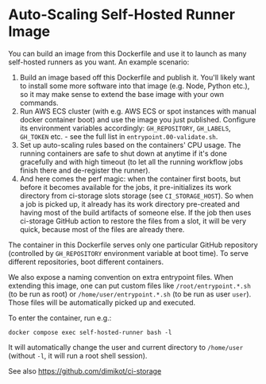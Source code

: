 # Auto-Scaling Self-Hosted Runner Image

You can build an image from this Dockerfile and use it to launch as many
self-hosted runners as you want. An example scenario:

1. Build an image based off this Dockerfile and publish it. You'll likely want
   to install some more software into that image (e.g. Node, Python etc.), so it
   may make sense to extend the base image with your own commands.
2. Run AWS ECS cluster (with e.g. AWS ECS or spot instances with manual docker
   container boot) and use the image you just published. Configure its
   environment variables accordingly: `GH_REPOSITORY`, `GH_LABELS`, `GH_TOKEN`
   etc. - see the full list in `entrypoint.00-validate.sh`.
3. Set up auto-scaling rules based on the containers' CPU usage. The running
   containers are safe to shut down at anytime if it's done gracefully and with
   high timeout (to let all the running workflow jobs finish there and
   de-register the runner).
4. And here comes the perf magic: when the container first boots, but before it
   becomes available for the jobs, it pre-initializes its work directory from
   ci-storage slots storage (see `CI_STORAGE_HOST`). So when a job is picked up,
   it already has its work directory pre-created and having most of the build
   artifacts of someone else. If the job then uses ci-storage GitHub action to
   restore the files from a slot, it will be very quick, because most of the
   files are already there.

The container in this Dockerfile serves only one particular GitHub repository
(controlled by `GH_REPOSITORY` environment variable at boot time). To serve
different repositories, boot different containers.

We also expose a naming convention on extra entrypoint files. When extending
this image, one can put custom files like `/root/entrypoint.*.sh` (to be run as
root) or `/home/user/entrypoint.*.sh` (to be run as user `user`). Those files
will be automatically picked up and executed.

To enter the container, run e.g.:

```
docker compose exec self-hosted-runner bash -l
```

It will automatically change the user and current directory to `/home/user`
(without `-l`, it will run a root shell session).

See also https://github.com/dimikot/ci-storage
